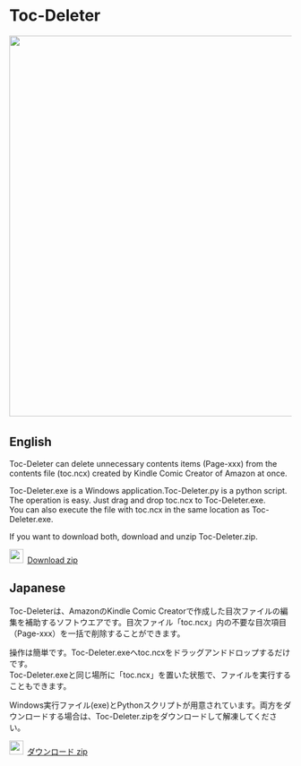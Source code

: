 # Toc-Deleter  
<img src="https://user-images.githubusercontent.com/65753345/84630630-3110ee80-af27-11ea-9f09-8b785df067ee.JPG" width="680px">　　
## English  
Toc-Deleter can delete unnecessary contents items (Page-xxx) from the contents file (toc.ncx) created by Kindle Comic Creator of Amazon at once.  

Toc-Deleter.exe is a Windows application.Toc-Deleter.py is a python script.  
The operation is easy. Just drag and drop toc.ncx to Toc-Deleter.exe.  
You can also execute the file with toc.ncx in the same location as Toc-Deleter.exe.  

If you want to download both, download and unzip Toc-Deleter.zip. 

<img src="https://user-images.githubusercontent.com/62088244/76489282-36aff180-646b-11ea-977c-f4ed77d5b8d8.png" width="25px">&ensp;[Download zip](https://github.com/mitubayasi/SPEB/raw/master/SAMPLE.zip)
  
## Japanese
Toc-Deleterは、AmazonのKindle Comic Creatorで作成した目次ファイルの編集を補助するソフトウエアです。目次ファイル「toc.ncx」内の不要な目次項目（Page-xxx）を一括で削除することができます。 

操作は簡単です。Toc-Deleter.exeへtoc.ncxをドラッグアンドドロップするだけです。  
Toc-Deleter.exeと同じ場所に「toc.ncx」を置いた状態で、ファイルを実行することもできます。  

Windows実行ファイル(exe)とPythonスクリプトが用意されています。両方をダウンロードする場合は、Toc-Deleter.zipをダウンロードして解凍してください。 

<img src="https://user-images.githubusercontent.com/62088244/76489282-36aff180-646b-11ea-977c-f4ed77d5b8d8.png" width="25px">&ensp;[ダウンロード zip](https://github.com/mitubayasi/SPEB/raw/master/SAMPLE.zip)
